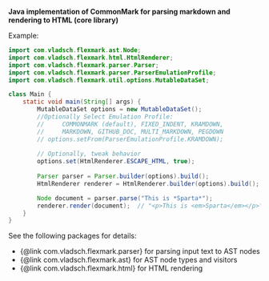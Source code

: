 **Java implementation of CommonMark for parsing markdown and rendering to HTML (core library)**

Example:

```java
import com.vladsch.flexmark.ast.Node;
import com.vladsch.flexmark.html.HtmlRenderer;
import com.vladsch.flexmark.parser.Parser;
import com.vladsch.flexmark.parser.ParserEmulationProfile;
import com.vladsch.flexmark.util.options.MutableDataSet;

class Main {
    static void main(String[] args) {
        MutableDataSet options = new MutableDataSet();
        //Optionally Select Emulation Profile: 
        //     COMMONMARK (default), FIXED_INDENT, KRAMDOWN, 
        //     MARKDOWN, GITHUB_DOC, MULTI_MARKDOWN, PEGDOWN
        // options.setFrom(ParserEmulationProfile.KRAMDOWN);
        
        // Optionally, tweak behavior
        options.set(HtmlRenderer.ESCAPE_HTML, true);
        
        Parser parser = Parser.builder(options).build();
        HtmlRenderer renderer = HtmlRenderer.builder(options).build();

        Node document = parser.parse("This is *Sparta*");
        renderer.render(document);  // "<p>This is <em>Sparta</em></p>\n"
    }
}        
```

See the following packages for details:

* {@link com.vladsch.flexmark.parser} for parsing input text to AST nodes
* {@link com.vladsch.flexmark.ast} for AST node types and visitors
* {@link com.vladsch.flexmark.html} for HTML rendering
